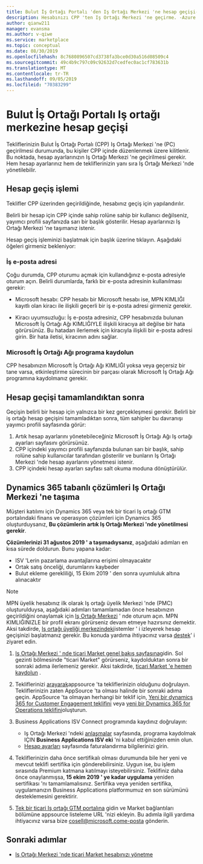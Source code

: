 ```yaml
---
title: Bulut İş Ortağı Portalı 'den Iş Ortağı Merkezi 'ne hesap geçişi-Azure için ticari Market
description: Hesabınızı CPP 'ten Iş Ortağı Merkezi 'ne geçirme. -Azure için ticari Market
author: qianw211
manager: evansma
ms.author: v-qiwe
ms.service: marketplace
ms.topic: conceptual
ms.date: 08/30/2019
ms.openlocfilehash: 8c7680896507cd3738fa3bce0d30a516d08509c4
ms.sourcegitcommit: 49c4b9c797c09c92632d7cedfec0ac1cf783631b
ms.translationtype: MT
ms.contentlocale: tr-TR
ms.lasthandoff: 09/05/2019
ms.locfileid: "70383299"
---
```

# <a name="account-migration-from-cloud-partner-portal-to-partner-center"></a>Bulut İş Ortağı Portalı Iş ortağı merkezine hesap geçişi

Tekliflerinizin Bulut İş Ortağı Portalı (CPP) Iş Ortağı Merkezi 'ne (PC) geçirilmesi durumunda, bu kişiler CPP içinde düzenlenmek üzere kilitlenir. Bu noktada, hesap ayarlarınızın Iş Ortağı Merkezi 'ne geçirilmesi gerekir. Hem hesap ayarlarınız hem de tekliflerinizin yanı sıra Iş Ortağı Merkezi 'nde yönetilebilir.

## <a name="account-migration-process"></a>Hesap geçiş işlemi

Teklifler CPP üzerinden geçirildiğinde, hesabınız geçiş için yapılandırılır. 
 
Belirli bir hesap için CPP içinde sahip rolüne sahip bir kullanıcı değilseniz, yayımcı profili sayfanızda sarı bir başlık gösterilir. Hesap ayarlarınızı Iş Ortağı Merkezi 'ne taşımanız istenir. 

Hesap geçiş işleminizi başlatmak için başlık üzerine tıklayın. Aşağıdaki öğeleri girmeniz bekleniyor:

### <a name="work-email-address"></a>İş e-posta adresi

Çoğu durumda, CPP oturumu açmak için kullandığınız e-posta adresiyle oturum açın. Belirli durumlarda, farklı bir e-posta adresinin kullanılması gerekir:

* Microsoft hesabı: CPP hesabı bir Microsoft hesabı ise, MPN KIMLIĞI kayıtlı olan kiracı ile ilişkili geçerli bir iş e-posta adresi girmeniz gerekir.

* Kiracı uyumsuzluğu: İş e-posta adresiniz, CPP hesabınızda bulunan Microsoft İş Ortağı Ağı KIMLIĞIYLE ilişkili kiracıya ait değilse bir hata görürsünüz. Bu hatadan ilerlemek için kiracıyla ilişkili bir e-posta adresi girin. Bir hata iletisi, kiracının adını sağlar.

### <a name="sign-up-for-microsoft-partner-network-program"></a>Microsoft İş Ortağı Ağı programa kaydolun

CPP hesabınızın Microsoft İş Ortağı Ağı KIMLIĞI yoksa veya geçersiz bir tane varsa, etkinleştirme sürecinin bir parçası olarak Microsoft İş Ortağı Ağı programına kaydolmanız gerekir.

## <a name="after-account-migration-is-complete"></a>Hesap geçişi tamamlandıktan sonra

Geçişin belirli bir hesap için yalnızca bir kez gerçekleşmesi gerekir. Belirli bir iş ortağı hesap geçişini tamamladıktan sonra, tüm sahipler bu davranışı yayımcı profili sayfasında görür:

1. Artık hesap ayarlarını yönetebileceğiniz Microsoft İş Ortağı Ağı Iş ortağı ayarları sayfasını görürsünüz. 
2. CPP içindeki yayımcı profili sayfanızda bulunan sarı bir başlık, sahip rolüne sahip kullanıcılar tarafından gösterilir ve bunların Iş Ortağı Merkezi 'nde hesap ayarlarını yönetmesi istenir.
3. CPP içindeki hesap ayarları sayfası salt okuma moduna dönüştürülür.

## <a name="move-dynamics-365-based-solutions-to-partner-center"></a>Dynamics 365 tabanlı çözümleri Iş Ortağı Merkezi 'ne taşıma

Müşteri katılımı için Dynamics 365 veya tek bir ticari Iş ortağı GTM portalındaki finans ve operasyon çözümleri için Dynamics 365 oluşturduysanız, **Bu çözümlerin artık Iş Ortağı Merkezi 'nde yönetilmesi gerekir**.

**Çözümlerinizi 31 ağustos 2019 ' a taşımadıysanız**, aşağıdaki adımları en kısa sürede doldurun. Bunu yapana kadar:
- ISV 'Lerin pazarlama avantajlarına erişimi olmayacaktır
- Ortak satış önceliği, durumlarını kaybeder
- Bulut ekleme gerekliliği, 15 Ekim 2019 ' den sonra uyumluluk altına alınacaktır

> [!NOTE]
> MPN üyelik hesabınız ilk olarak Iş ortağı üyelik Merkezi 'nde (PMC) oluşturulduysa, aşağıdaki adımları tamamlamadan önce hesabınızın geçirildiğini onaylamak için [Iş Ortağı Merkezi](https://partner.microsoft.com/pcv/accountsettings/connectedpartnerprofile) ' nde oturum açın. MPN KIMLIĞINIZLE bir profil ekranı görürseniz devam etmeye hazırsınız demektir. Aksi takdirde, [Iş ortağı üyeliği merkezindeki](https://partners.microsoft.com/partnerprogram/Welcome.aspx)istemler ' i izleyerek hesap geçişinizi başlatmanız gerekir. Bu konuda yardıma ihtiyacınız varsa [destek](https://partner.microsoft.com/support?issueid=100-0077)' i ziyaret edin.

1. [Iş Ortağı Merkezi ' nde ticari Market genel bakış sayfasına](https://partner.microsoft.com/dashboard/commercial-marketplace/overview)gidin. Sol gezinti bölmesinde "ticari Market" görürseniz, kaydolduktan sonra bir sonraki adıma ilerlemeniz gerekir. Aksi takdirde, [ticari Market 'e hemen kaydolun](https://partner.microsoft.com/dashboard/account/v3/enrollment/introduction/azureisv) .
2. Tekliflerinizi [arayarak](https://appsource.microsoft.com/)appsource 'ta tekliflerinizin olduğunu doğrulayın. Tekliflerinizin zaten AppSource 'ta olması halinde bir sonraki adıma geçin. AppSource 'ta olmayan herhangi bir teklif için, [Yeni bir dynamics 365 for Customer Engagement teklifini](create-new-customer-engagement-offer.md) veya [yeni bir Dynamics 365 for Operations teklifini](create-new-operations-offer.md)oluşturun.
3. Business Applications ISV Connect programında kaydınız doğrulayın:
  
   * Iş Ortağı Merkezi 'ndeki [anlaşmalar](https://partner.microsoft.com/dashboard/account/agreements) sayfasında, programa kaydolmak IÇIN **Business Applications ISV eki** 'ni kabul ettiğinizden emin olun.
   * [Hesap ayarları](https://partner.microsoft.com/dashboard/account/v3/accountsettings/billingprofile) sayfasında faturalandırma bilgilerinizi girin.

4. Tekliflerinizin daha önce sertifikalı olması durumunda bile her yeni ve mevcut teklifi sertifika için gönderebilirsiniz. Uygun ise, bu işlem sırasında Premium katmana katılmayı isteyebilirsiniz. Teklifiniz daha önce onaylanmışsa, **15 ekim 2019 ' ye kadar uygulama** yeniden sertifikası 'nı tamamlamalısınız. Sertifika veya yeniden sertifika, uygulamanızın Business Applications platformumuz en son sürümünü desteklemesini gerektirir.
5. [Tek bir ticari Iş ortağı GTM portalına](https://msgtm.azurewebsites.net/en-US/Profile/SignIn) gidin ve Market bağlantıları bölümüne appsource listeleme URL 'nizi ekleyin. Bu adımla ilgili yardıma ihtiyacınız varsa bize cosell@microsoft.come-posta gönderin.

## <a name="next-steps"></a>Sonraki adımlar

- [Iş Ortağı Merkezi 'nde ticari Market hesabınızı yönetme](./manage-account.md) 
